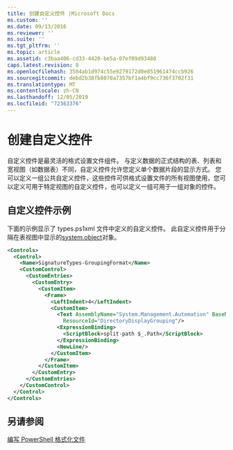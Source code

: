 ```yaml
---
title: 创建自定义控件 |Microsoft Docs
ms.custom: ''
ms.date: 09/13/2016
ms.reviewer: ''
ms.suite: ''
ms.tgt_pltfrm: ''
ms.topic: article
ms.assetid: c3baa406-cd33-4420-be5a-07ef09d93480
caps.latest.revision: 8
ms.openlocfilehash: 3504ab1d974c55e9279172d0e851961474ccb926
ms.sourcegitcommit: debd2b38fb8070a7357bf1a4bf9cc736f3702f31
ms.translationtype: MT
ms.contentlocale: zh-CN
ms.lasthandoff: 12/05/2019
ms.locfileid: "72363376"
---
```

# <a name="creating-custom-controls"></a>创建自定义控件

自定义控件是最灵活的格式设置文件组件。 与定义数据的正式结构的表、列表和宽视图（如数据表）不同，自定义控件允许您定义单个数据片段的显示方式。 您可以定义一组公共自定义控件，这些控件可供格式设置文件的所有视图使用，您可以定义可用于特定视图的自定义控件，也可以定义一组可用于一组对象的控件。

## <a name="custom-control-example"></a>自定义控件示例

下面的示例显示了 types.ps1xml 文件中定义的自定义控件。 此自定义控件用于分隔在表视图中显示的[system.object](/dotnet/api/System.Management.Automation.Signature)对象。

```xml
<Controls>
  <Control>
    <Name>SignatureTypes-GroupingFormat</Name>
    <CustomControl>
      <CustomEntries>
        <CustomEntry>
          <CustomItem>
            <Frame>
              <LeftIndent>4</LeftIndent>
              <CustomItem>
                <Text AssemblyName="System.Management.Automation" BaseName="FileSystemProviderStrings"
                  ResourceId="DirectoryDisplayGrouping"/>
                <ExpressionBinding>
                  <ScriptBlock>split-path $_.Path</ScriptBlock>
                </ExpressionBinding>
                <NewLine/>
              </CustomItem>
            </Frame>
          </CustomItem>
        </CustomEntry>
      </CustomEntries>
    </CustomControl>
  </Control>
</Controls>

```

## <a name="see-also"></a>另请参阅

[编写 PowerShell 格式化文件](./writing-a-powershell-formatting-file.md)
